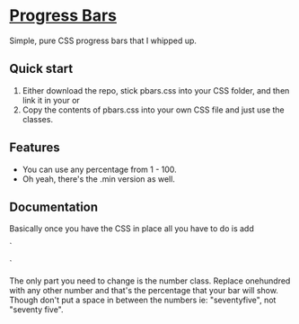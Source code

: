 # [Progress Bars](http://peterbinks.net/progressbars)

Simple, pure CSS progress bars that I whipped up.

## Quick start

1. Either download the repo, stick pbars.css into your CSS folder, and then link it in your <head> or
2. Copy the contents of pbars.css into your own CSS file and just use the classes.


## Features

- You can use any percentage from 1 - 100.
- Oh yeah, there's the .min version as well.

## Documentation

Basically once you have the CSS in place all you have to do is add


`<div class="p-bar">
  <div class="inner onehundred"></div>
</div>
`

The only part you need to change is the number class. Replace onehundred with any other number and that's the percentage that your bar will show. Though don't put a space in between the numbers ie: "seventyfive", not "seventy five". 


